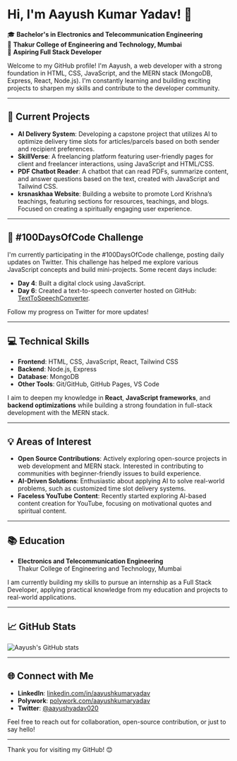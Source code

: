 # Hi, I'm Aayush Kumar Yadav! 👋

🎓 **Bachelor's in Electronics and Telecommunication Engineering**  
📍 **Thakur College of Engineering and Technology, Mumbai**  
💼 **Aspiring Full Stack Developer**

Welcome to my GitHub profile! I'm Aayush, a web developer with a strong foundation in HTML, CSS, JavaScript, and the MERN stack (MongoDB, Express, React, Node.js). I'm constantly learning and building exciting projects to sharpen my skills and contribute to the developer community.

---

## 🔭 Current Projects
- **AI Delivery System**: Developing a capstone project that utilizes AI to optimize delivery time slots for articles/parcels based on both sender and recipient preferences.
- **SkillVerse**: A freelancing platform featuring user-friendly pages for client and freelancer interactions, using JavaScript and HTML/CSS.
- **PDF Chatbot Reader**: A chatbot that can read PDFs, summarize content, and answer questions based on the text, created with JavaScript and Tailwind CSS.
- **krsnaskhaa Website**: Building a website to promote Lord Krishna’s teachings, featuring sections for resources, teachings, and blogs. Focused on creating a spiritually engaging user experience.

---

## 🌱 #100DaysOfCode Challenge
I'm currently participating in the #100DaysOfCode challenge, posting daily updates on Twitter. This challenge has helped me explore various JavaScript concepts and build mini-projects. Some recent days include:
- **Day 4**: Built a digital clock using JavaScript.
- **Day 6**: Created a text-to-speech converter hosted on GitHub: [TextToSpeechConverter](https://aayushkrishnaut.github.io/TextToSpeechConverter/).

Follow my progress on Twitter for more updates!

---

## 💻 Technical Skills
- **Frontend**: HTML, CSS, JavaScript, React, Tailwind CSS
- **Backend**: Node.js, Express
- **Database**: MongoDB
- **Other Tools**: Git/GitHub, GitHub Pages, VS Code

I aim to deepen my knowledge in **React**, **JavaScript frameworks**, and **backend optimizations** while building a strong foundation in full-stack development with the MERN stack.

---

## 💡 Areas of Interest
- **Open Source Contributions**: Actively exploring open-source projects in web development and MERN stack. Interested in contributing to communities with beginner-friendly issues to build experience.
- **AI-Driven Solutions**: Enthusiastic about applying AI to solve real-world problems, such as customized time slot delivery systems.
- **Faceless YouTube Content**: Recently started exploring AI-based content creation for YouTube, focusing on motivational quotes and spiritual content.

---

## 📚 Education
- **Electronics and Telecommunication Engineering**  
  Thakur College of Engineering and Technology, Mumbai

I am currently building my skills to pursue an internship as a Full Stack Developer, applying practical knowledge from my education and projects to real-world applications.

---

## 📈 GitHub Stats
![Aayush's GitHub stats](https://github-readme-stats.vercel.app/api?username=aayushkrishnaut&show_icons=true&theme=radical)

---

## 🌐 Connect with Me
- **LinkedIn**: [linkedin.com/in/aayushkumaryadav](https://www.linkedin.com/in/aayushkumaryadav/)
- **Polywork**: [polywork.com/aayushkumaryadav](https://www.polywork.com/aayushkumaryadav)
- **Twitter**: [@aayushyadav020](https://twitter.com/@aayushyadav020)

Feel free to reach out for collaboration, open-source contribution, or just to say hello!

---

Thank you for visiting my GitHub! 😊

